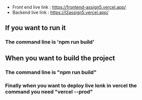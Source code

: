 * Front end live link : https://frontend-assign5.vercel.app/
* Backend live link : https://l2assign5.vercel.app/

<h2>If you want to run it </h2>
<h3>The command line is 'npm run build'</h3>
<h2>When you want to build the project </h2>
<h3>
The command line is "npm run build"</h3>

<h3>Finally when you want to deploy live lonk in vercel the command you need "vercel --prod"</h3>